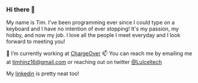 
### Hi there 👋
My name is Tim. I've been programming ever since I could type on a keyboard and I have no intention of ever  stopping! It's my passion, my hobby, and now my job. I love all the people I meet everyday and I look forward to  meeting you!

🔭 I’m currently working at [ChargeOver](https://chargeover.com) 
📫 You can reach me by emailing me at [timhinz16@gmail.com](mailto:timhinz16@gmail.com) or reaching out on twitter [@Lulceltech](https://twitter.com/Lulceltech)

My [linkedin](https://www.linkedin.com/in/timhinz16/) is pretty neat too! 
